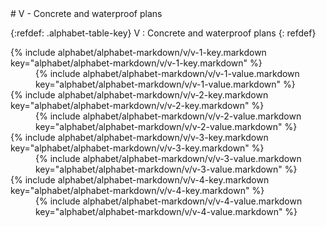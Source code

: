  <div data-role="collapsible" data-inset="false" markdown="1">
 # V - Concrete and waterproof plans

{:refdef: .alphabet-table-key}
V
: Concrete and waterproof plans
{: refdef}

<dt markdown='block' >
{% include alphabet/alphabet-markdown/v/v-1-key.markdown key="alphabet/alphabet-markdown/v/v-1-key.markdown" %}
</dt>
<dd markdown='1'>
{% include alphabet/alphabet-markdown/v/v-1-value.markdown key="alphabet/alphabet-markdown/v/v-1-value.markdown" %}
</dd>

<dt markdown='block' >
{% include alphabet/alphabet-markdown/v/v-2-key.markdown key="alphabet/alphabet-markdown/v/v-2-key.markdown" %}
</dt>
<dd markdown='1'>
{% include alphabet/alphabet-markdown/v/v-2-value.markdown key="alphabet/alphabet-markdown/v/v-2-value.markdown" %}
</dd>

<dt markdown='block' >
{% include alphabet/alphabet-markdown/v/v-3-key.markdown key="alphabet/alphabet-markdown/v/v-3-key.markdown" %}
</dt>
<dd markdown='1'>
{% include alphabet/alphabet-markdown/v/v-3-value.markdown key="alphabet/alphabet-markdown/v/v-3-value.markdown" %}
</dd>

<dt markdown='block' >
{% include alphabet/alphabet-markdown/v/v-4-key.markdown key="alphabet/alphabet-markdown/v/v-4-key.markdown" %}
</dt>
<dd markdown='1'>
{% include alphabet/alphabet-markdown/v/v-4-value.markdown key="alphabet/alphabet-markdown/v/v-4-value.markdown" %}
</dd>


</div>
